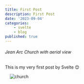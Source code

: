 ```yaml
---
title: First Post
description: First Post
date: '2023-09-04'
categories:
    - svelte
    - blog
published: true
---
```


###### Jean Arc Church with aerial view

This is my very first post by Svelte 😊

&nbsp;
&nbsp;
![church](md-1.jpg)
